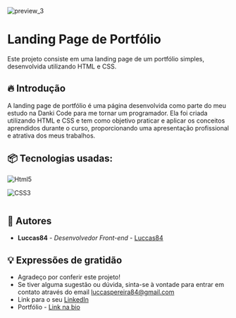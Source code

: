 ![preview_3](https://github.com/Luccas84/Formul-rio-de-Profissional/assets/167586263/a7fd6f83-2d77-49e8-bdaf-f160c6e3c69e)

# Landing Page de Portfólio

Este projeto consiste em uma landing page de um portfólio simples, desenvolvida utilizando HTML e CSS.

## 🔥 Introdução

A landing page de portfólio é uma página desenvolvida como parte do meu estudo na Danki Code para me tornar um programador. Ela foi criada utilizando HTML e CSS e tem como objetivo praticar e aplicar os conceitos aprendidos durante o curso, proporcionando uma apresentação profissional e atrativa dos meus trabalhos.

## 📦 Tecnologias usadas:

<div style="display: inline-block">
  <img
    alt="Html5"
    src="https://img.shields.io/badge/HTML5-E34F26?style=for-the-badge&logo=html5&logoColor=white"
  />
  
  <img
    alt="CSS3"
    src="https://img.shields.io/badge/CSS3-1572B6?style=for-the-badge&logo=css3&logoColor=white"
  />
</div>

## 👷 Autores

* **Luccas84** - *Desenvolvedor Front-end* - [Luccas84](https://github.com/Luccas84)

## 💡 Expressões de gratidão

* Agradeço por conferir este projeto!
* Se tiver alguma sugestão ou dúvida, sinta-se à vontade para entrar em contato através do email luccaspereira84@gmail.com
* Link para o seu [LinkedIn](https://www.linkedin.com/in/luccas-pereira-40022b229/)
* Portfólio - [Link na bio](https://acesse.dev/portfolio-luccaspereira)

